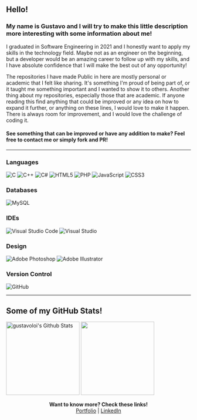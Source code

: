 ## Hello!

### My name is Gustavo and I will try to make this little description more interesting with some information about me!
I graduated in Software Engineering in 2021 and I honestly want to apply my skills in the technology field. Maybe not as an engineer on the beginning, but a developer would be an amazing career to follow up with my skills, and I have absolute confidence that I will make the best out of any opportunity!

The repositories I have made Public in here are mostly personal or academic that I felt like sharing. It's something I'm proud of being part of, or it taught me something important and I wanted to show it to others. Another thing about my repositories, especially those that are academic. If anyone reading this find anything that could be improved or any idea on how to expand it further, or anything on these lines, I would love to make it happen. There is always room for improvement, and I would love the challenge of coding it.

#### See something that can be improved or have any addition to make? Feel free to contact me or simply fork and PR!
---
### Languages
![C](https://img.shields.io/badge/c-%2300599C.svg?style=for-the-badge&logo=c&logoColor=white)
![C++](https://img.shields.io/badge/c++-%2300599C.svg?style=for-the-badge&logo=c%2B%2B&logoColor=white)
![C#](https://img.shields.io/badge/c%23-%23239120.svg?style=for-the-badge&logo=c-sharp&logoColor=white)
![HTML5](https://img.shields.io/badge/html5-%23E34F26.svg?style=for-the-badge&logo=html5&logoColor=white)
![PHP](https://img.shields.io/badge/php-%23777BB4.svg?style=for-the-badge&logo=php&logoColor=white)
![JavaScript](https://img.shields.io/badge/javascript-%23323330.svg?style=for-the-badge&logo=javascript&logoColor=%23F7DF1E)
![CSS3](https://img.shields.io/badge/css3-%231572B6.svg?style=for-the-badge&logo=css3&logoColor=white)

### Databases
![MySQL](https://img.shields.io/badge/mysql-%2300f.svg?style=for-the-badge&logo=mysql&logoColor=white)


### IDEs
![Visual Studio Code](https://img.shields.io/badge/Visual%20Studio%20Code-0078d7.svg?style=for-the-badge&logo=visual-studio-code&logoColor=white)
![Visual Studio](https://img.shields.io/badge/Visual%20Studio-5C2D91.svg?style=for-the-badge&logo=visual-studio&logoColor=white)

### Design
![Adobe Photoshop](https://img.shields.io/badge/adobephotoshop-%2331A8FF.svg?style=for-the-badge&logo=adobephotoshop&logoColor=white)
![Adobe Illustrator](https://img.shields.io/badge/adobeillustrator-%23FF9A00.svg?style=for-the-badge&logo=adobeillustrator&logoColor=white)

### Version Control
![GitHub](https://img.shields.io/badge/github-%23121011.svg?style=for-the-badge&logo=github&logoColor=white)



---
## Some of my GitHub Stats!

<img height="200em" src="https://github-readme-stats.vercel.app/api?username=gustavoloi&include_all_commits=true&count_private=true&show_icons=true&line_height=20&title_color=7A7ADB&icon_color=2234AE&text_color=D3D3D3&bg_color=0,000000,130F40" alt="gustavoloi's Github Stats">
<img height="200em" src="https://github-readme-stats.vercel.app/api/top-langs/?username=gustavoloi&layout=compact&text_color=daf7dc&bg_color=0,000000,130F40">


<p align="center">
  <b>Want to know more? Check these links!</b>
  <br>
  <a href="https://gustavoloi-portfolio.netlify.app/">Portfolio</a> | 
  <a href="https://www.linkedin.com/in/gustavo-loi/">LinkedIn </a>  
</p>








<!--
**gustavoloi/gustavoloi** is a ✨ _special_ ✨ repository because its `README.md` (this file) appears on your GitHub profile.

Here are some ideas to get you started:

- 🔭 I’m currently working on ...
- 🌱 I’m currently learning ...
- 👯 I’m looking to collaborate on ...
- 🤔 I’m looking for help with ...
- 💬 Ask me about ...
- 📫 How to reach me: ...
- 😄 Pronouns: ...
- ⚡ Fun fact: ...
-->
